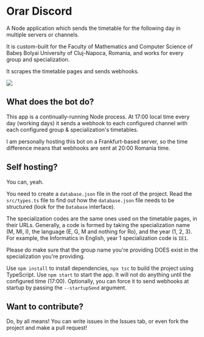 # Orar Discord
A Node application which sends the timetable for the following day in multiple servers or channels.

It is custom-built for the Faculty of Mathematics and Computer Science of Babeș Bolyai University of Cluj-Napoca, Romania, and works for every group and specialization.

It scrapes the timetable pages and sends webhooks.

![](https://i.ibb.co/XDgsCYs/image.png)

## What does the bot do?
This app is a continually-running Node process. At 17:00 local time every day (working days) it sends a webhook to each configured channel with each configured group & specialization's timetables.

I am personally hosting this bot on a Frankfurt-based server, so the time difference means that webhooks are sent at 20:00 Romania time.

## Self hosting?
You can, yeah.

You need to create a `database.json` file in the root of the project. Read the `src/types.ts` file to find out how the `database.json` file needs to be structured (look for the `Database` interface).

The specialization codes are the same ones used on the timetable pages, in their URLs. Generally, a code is formed by taking the specialization name (M, MI, I), the language (E, G, M and nothing for Ro), and the year (1, 2, 3). For example, the Informatics in English, year 1 specialization code is `IE1`.

Please do make sure that the group name you're providing DOES exist in the specialization you're providing.

Use `npm install` to install dependencies, `npx tsc` to build the project using TypeScript. Use `npm start` to start the app. It will not do anything until the configured time (17:00). Optionally, you can force it to send webhooks at startup by passing the `--startupSend` argument.

## Want to contribute?
Do, by all means! You can write issues in the Issues tab, or even fork the project and make a pull request!
